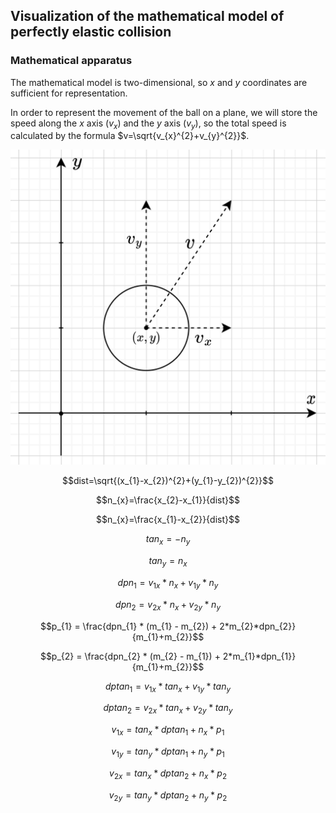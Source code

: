 ## Visualization of the mathematical model of perfectly elastic collision

### Mathematical apparatus

The mathematical model is two-dimensional, so $x$ and $y$ coordinates are sufficient for representation.

In order to represent the movement of the ball on a plane, we will store the speed along the $x$ axis ($v_{x}$) and the $y$ axis ($v_{y}$), so the total speed is calculated by the formula $v=\sqrt{v_{x}^{2}+v_{y}^{2}}$.

![img](img/ball_representation.png)

$$dist=\sqrt{(x_{1}-x_{2})^{2}+(y_{1}-y_{2})^{2}}$$

$$n_{x}=\frac{x_{2}-x_{1}}{dist}$$

$$n_{x}=\frac{x_{1}-x_{2}}{dist}$$

$$tan_{x}=-n_{y}$$

$$tan_{y}=n_{x}$$

$$dpn_{1}=v_{1x}*n_{x}+v_{1y}*n_{y}$$

$$dpn_{2}=v_{2x}*n_{x}+v_{2y}*n_{y}$$

$$p_{1} = \frac{dpn_{1} * (m_{1} - m_{2}) + 2*m_{2}*dpn_{2}}{m_{1}+m_{2}}$$

$$p_{2} = \frac{dpn_{2} * (m_{2} - m_{1}) + 2*m_{1}*dpn_{1}}{m_{1}+m_{2}}$$

$$dptan_{1}=v_{1x}*tan_{x}+v_{1y}*tan_{y}$$

$$dptan_{2}=v_{2x}*tan_{x}+v_{2y}*tan_{y}$$

$$v_{1x}=tan_{x}*dptan_{1}+n_{x}*p_{1}$$

$$v_{1y}=tan_{y}*dptan_{1}+n_{y}*p_{1}$$

$$v_{2x}=tan_{x}*dptan_{2}+n_{x}*p_{2}$$

$$v_{2y}=tan_{y}*dptan_{2}+n_{y}*p_{2}$$
